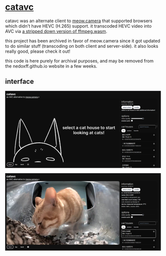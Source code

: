 # [catavc](https://nedoxff.github.io/projects/catavc)

catavc was an alternate client to [meow.camera](https://meow.camera/viewer) that supported browsers which didn't have HEVC (H.265) support. it transcoded HEVC video into AVC via [a stripped down version of ffmpeg.wasm](https://github.com/dumbmoron/ffwasm524).

this project has been archived in favor of meow.camera since it got updated to do similar stuff (transcoding on both client and server-side). it also looks really good, please check it out!

this code is here purely for archival purposes, and may be removed from the nedoxff.github.io website in a few weeks.

## interface

![1.png](https://raw.githubusercontent.com/nedoxff/catavc/master/img/1.png)

![2.jpg](https://raw.githubusercontent.com/nedoxff/catavc/master/img/2.jpg)